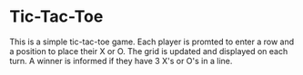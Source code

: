 # Tic-Tac-Toe

This is a simple tic-tac-toe game.
Each player is promted to enter a row and a position to place their X or O.
The grid is updated and displayed on each turn.
A winner is informed if they have 3 X's or O's in a line.
